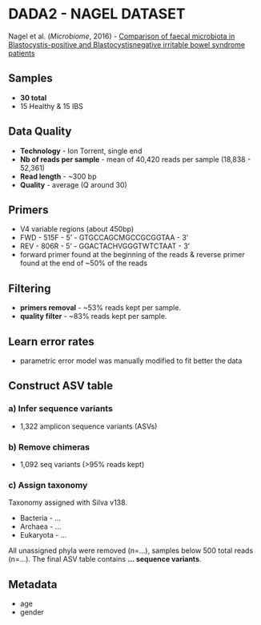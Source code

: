 # DADA2 - NAGEL DATASET

Nagel et al. (_Microbiome_, 2016) - [Comparison of faecal microbiota in Blastocystis-positive and Blastocystisnegative irritable bowel syndrome patients][1]

[1]: ....


## Samples
- **30 total**
- 15 Healthy & 15 IBS

## Data Quality
- **Technology** - Ion Torrent, single end
- **Nb of reads per sample** - mean of 40,420 reads per sample (18,838 - 52,361)
- **Read length** - ~300 bp
- **Quality** - average (Q around 30)

## Primers
- V4 variable regions (about 450bp)
- FWD - 515F - 5’ - GTGCCAGCMGCCGCGGTAA - 3’
- REV -  806R - 5’ - GGACTACHVGGGTWTCTAAT - 3’
- forward primer found at the beginning of the reads & reverse primer found at the end of \~50% of the reads

## Filtering
- **primers removal** - \~53% reads kept per sample.
- **quality filter** - \~83% reads kept per sample.

## Learn error rates
- parametric error model was manually modified to fit better the data

## Construct ASV table
### a) Infer sequence variants
- 1,322 amplicon sequence variants (ASVs)

### b) Remove chimeras
- 1,092 seq variants (>95% reads kept)

### c) Assign taxonomy
Taxonomy assigned with Silva v138.
- Bacteria - ...
- Archaea - ...
- Eukaryota - ...

All unassigned phyla were removed (n=...), samples below 500 total reads (n=...). The final ASV table contains **... sequence variants**.

## Metadata
- age
- gender